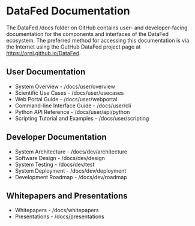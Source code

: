 # DataFed Documentation

The DataFed /docs folder on GitHub contains user- and developer-facing documentation for the components
and interfaces of the DataFed ecosystem. The preferred method for accessing this documentation is via
the Internet using the GutHub DataFed project page at https://ornl.github.io/DataFed.

## User Documentation

- System Overview - /docs/user/overview
- Scientific Use Cases - /docs/user/usecases
- Web Portal Guide - /docs/user/webportal
- Command-line Interface Guide - /docs/user/cli
- Python API Reference - /docs/user/api/python
- Scripting Tutorial and Examples - /docs/user/scripting

## Developer Documentation

- System Architecture - /docs/dev/architecture
- Software Design - /docs/dev/design
- System Testing - /docs/dev/test
- System Deployment - /docs/dev/deployment
- Development Roadmap - /docs/dev/roadmap

## Whitepapers and Presentations

- Whitepapers - /docs/whitepapers
- Presentations - /docs/presentations
